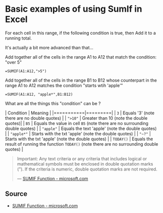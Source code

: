 ﻿# Basic examples of using SumIf in Excel

For each cell in this range, if the following condition is true, then Add it to a running total.

It's actually a bit more advanced than that...

Add together all of the cells in the range A1 to A12 that match the condition: "over 5"

    =SUMIF(A1:A12,">5")

Add together all of the cells in the range B1 to B12 whose counterpart in the range A1 to A12 matches the condition "starts wtih 'apple'"

    =SUMIF(A1:A12, "apple*",B1:B12)

What are all the things this "condition" can be ?

| Condition | Meaning |
|===========|=========|
| `3` | Equals '3'  (note there are no double quotes) |
| `">10"` | Greater than 10 (note the double quotes)|
| `B5` | Equals the value in cell `B5` (note there are no surrounding double quotes) |
| `"apple"` | Equals the text 'apple'  (note the double quotes) |
| `"apple*"` | Starts with the txt 'apple'  (note the double quotes) |
| `"~?"` | Starts with the txt 'apple'  (note the double quotes) |
| `TODAY()` | Equals the result of running the function `TODAY()` (note there are no surrounding double quotes) |


>  Important: Any text criteria or any criteria that includes logical or mathematical symbols must be enclosed in double quotation marks ("). If the criteria is numeric, double quotation marks are not required.
>
> &mdash; [SUMIF Function - microsoft.com](https://support.microsoft.com/en-us/office/sumif-function-169b8c99-c05c-4483-a712-1697a653039b#:~:text=For%20example%2C%20the%20formula%20%3DSUMIF,multiple%20criteria%2C%20see%20SUMIFS%20function.)

## Source

- [SUMIF Function - microsoft.com](https://support.microsoft.com/en-us/office/sumif-function-169b8c99-c05c-4483-a712-1697a653039b#:~:text=For%20example%2C%20the%20formula%20%3DSUMIF,multiple%20criteria%2C%20see%20SUMIFS%20function.)